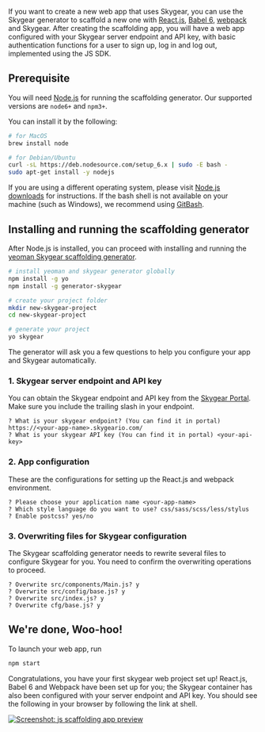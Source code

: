 If you want to create a new web app that uses Skygear, you can use the Skygear
generator to scaffold a new one with
[React.js](https://facebook.github.io/react/), [Babel 6](https://babeljs.io/),
[webpack](https://webpack.github.io/) and Skygear. After creating the
scaffolding app, you will have a web app configured with your Skygear server
endpoint and API key, with basic authentication functions for a user to sign up,
log in and log out, implemented using the JS SDK.

## Prerequisite

You will need [Node.js](https://nodejs.org) for running the scaffolding
generator. Our supported versions are `node6+` and `npm3+`.

You can install it by the following:

``` bash
# for MacOS
brew install node

# for Debian/Ubuntu
curl -sL https://deb.nodesource.com/setup_6.x | sudo -E bash -
sudo apt-get install -y nodejs
```

If you are using a different operating system, please visit
[Node.js downloads](https://nodejs.org/en/download) for instructions.
If the bash shell is not available on your machine (such as Windows),
we recommend using [GitBash](https://git-scm.com/downloads).

## Installing and running the scaffolding generator

After Node.js is installed, you can proceed with installing and running the
[yeoman Skygear scaffolding generator](https://github.com/SkygearIO/generator-skygear).

``` bash
# install yeoman and skygear generator globally
npm install -g yo
npm install -g generator-skygear

# create your project folder
mkdir new-skygear-project
cd new-skygear-project

# generate your project
yo skygear
```

The generator will ask you a few questions to help you configure your app and
Skygear automatically.

### 1. Skygear server endpoint and API key

You can obtain the Skygear endpoint and API key from the
[Skygear Portal](https://portal.skygear.io/app/info). Make sure you include
the trailing slash in your endpoint.

<pre><code class="language-bash">? What is your skygear endpoint? (You can find it in portal) <span class="token keyword">https://&lt;your-app-name&gt;.skygeario.com/</span>
? What is your skygear API key (You can find it in portal) <span class="token keyword">&lt;your-api-key&gt;</span></code></pre>

### 2. App configuration

These are the configurations for setting up the React.js and webpack
environment.

<pre><code class="language-bash">? Please choose your application name <span class="token keyword">&lt;your-app-name&gt;</span>
? Which style language do you want to use? <span class="token keyword">css/sass/scss/less/stylus</span>
? Enable postcss? <span class="token keyword">yes/no</span></code></pre>

### 3. Overwriting files for Skygear configuration

The Skygear scaffolding generator needs to rewrite several files to configure
Skygear for you. You need to confirm the overwriting operations to proceed.

<pre><code class="language-bash">? Overwrite src/components/Main.js? <span class="token keyword">y</span>
? Overwrite src/config/base.js? <span class="token keyword">y</span>
? Overwrite src/index.js? <span class="token keyword">y</span>
? Overwrite cfg/base.js? <span class="token keyword">y</span></code></pre>


## We're done, Woo-hoo!

To launch your web app, run

``` bash
npm start
```

Congratulations, you have your first skygear web project set up!
React.js, Babel 6 and Webpack have been set up for you; the Skygear container
has also been configured with your server endpoint and API key.
You should see the following in your browser by following the link at shell.

[![Screenshot: js scaffolding app preview](https://docs.skygear.io/assets/js/js-app-preview.png)](https://docs.skygear.io/assets/js/js-app-preview.png)
